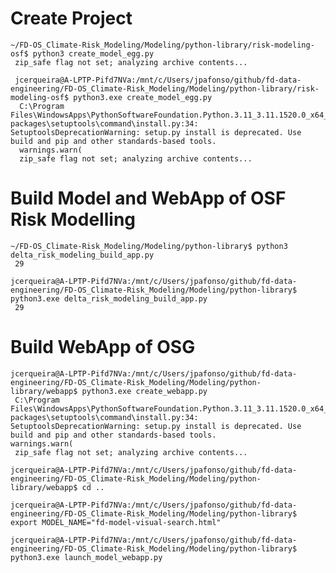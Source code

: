 
  # Create Project

    ~/FD-OS_Climate-Risk_Modeling/Modeling/python-library/risk-modeling-osf$ python3 create_model_egg.py 
     zip_safe flag not set; analyzing archive contents...

     jcerqueira@A-LPTP-Pifd7NVa:/mnt/c/Users/jpafonso/github/fd-data-engineering/FD-OS_Climate-Risk_Modeling/Modeling/python-library/risk-modeling-osf$ python3.exe create_model_egg.py 
      C:\Program Files\WindowsApps\PythonSoftwareFoundation.Python.3.11_3.11.1520.0_x64__qbz5n2kfra8p0\Lib\site-packages\setuptools\command\install.py:34: SetuptoolsDeprecationWarning: setup.py install is deprecated. Use build and pip and other standards-based tools.
      warnings.warn(
      zip_safe flag not set; analyzing archive contents...


# Build Model and WebApp of OSF Risk Modelling

    ~/FD-OS_Climate-Risk_Modeling/Modeling/python-library$ python3 delta_risk_modeling_build_app.py
     29

    jcerqueira@A-LPTP-Pifd7NVa:/mnt/c/Users/jpafonso/github/fd-data-engineering/FD-OS_Climate-Risk_Modeling/Modeling/python-library$ python3.exe delta_risk_modeling_build_app.py 
     29

# Build WebApp of OSG

    jcerqueira@A-LPTP-Pifd7NVa:/mnt/c/Users/jpafonso/github/fd-data-engineering/FD-OS_Climate-Risk_Modeling/Modeling/python-library/webapp$ python3.exe create_webapp.py 
     C:\Program Files\WindowsApps\PythonSoftwareFoundation.Python.3.11_3.11.1520.0_x64__qbz5n2kfra8p0\Lib\site-packages\setuptools\command\install.py:34: SetuptoolsDeprecationWarning: setup.py install is deprecated. Use build and pip and other standards-based tools.
    warnings.warn(
     zip_safe flag not set; analyzing archive contents...

    jcerqueira@A-LPTP-Pifd7NVa:/mnt/c/Users/jpafonso/github/fd-data-engineering/FD-OS_Climate-Risk_Modeling/Modeling/python-library/webapp$ cd ..
    
    jcerqueira@A-LPTP-Pifd7NVa:/mnt/c/Users/jpafonso/github/fd-data-engineering/FD-OS_Climate-Risk_Modeling/Modeling/python-library$ export MODEL_NAME="fd-model-visual-search.html"

    jcerqueira@A-LPTP-Pifd7NVa:/mnt/c/Users/jpafonso/github/fd-data-engineering/FD-OS_Climate-Risk_Modeling/Modeling/python-library$ python3.exe launch_model_webapp.py 
    
     